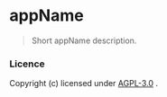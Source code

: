 # appName
> Short appName description.



### Licence
Copyright (c) <year> <name> licensed under [AGPL-3.0](./LICENSE) .
